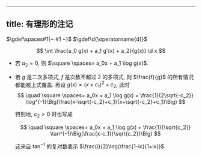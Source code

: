 
---
title: 有理形的注记
---

$\gdef\spaces#1{~ #1 ~}$
$\gdef\d{\operatorname{d}}$

$$
\int \frac{a_0 g(x) + a_1 g'(x) + a_2}{g(x)} \d x
$$

- 若 $a_2 = 0$, 则 $\square \spaces= a_0x + a_1 \log g(x)$. 

- 若 $g$ 是二次多项式, $f$ 是次数不超过 $2$ 的多项式, 则 $\frac{f}{g}$ 的所有情况都能被上式覆盖. 再设 $g(x) = (x+c_1)^2 + c_2$, 此时
  $$
  \quad \square \spaces= a_0x + a_1 \log g(x) + \frac{1}{2\sqrt{-c_2}} \log^{-1}\Big(\frac{x-\sqrt{-c_2}+c_1}{x+\sqrt{-c_2}+c_1}\Big)
  $$

  特别地, $c_2>0$ 时也写成

  $$ 
  \quad \square \spaces= a_0x + a_1 \log g(x) + \frac{1}{\sqrt{c_2}} \tan^{-1}\Big(\frac{x-c_1}{\sqrt{c_2}}\Big)
  $$

  这来自 $\tan^{-1}$ 的复对数表示 $\frac{i}{2}\log(\frac{1-ix}{1+ix})$. 
